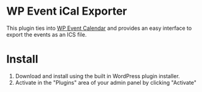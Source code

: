 # WP Event iCal Exporter

This plugin ties into [WP Event Calendar](https://github.com/stuttter/wp-event-calendar) and provides an easy
interface to export the events as an ICS file.

# Install

1. Download and install using the built in WordPress plugin installer.
1. Activate in the "Plugins" area of your admin panel by clicking "Activate"
